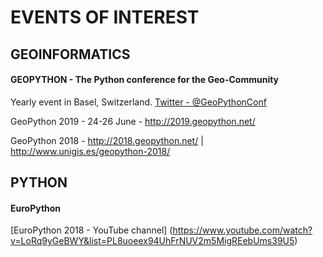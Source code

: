 # EVENTS OF INTEREST
## GEOINFORMATICS
#### GEOPYTHON - The Python conference for the Geo-Community
Yearly event in Basel, Switzerland. [Twitter - @GeoPythonConf](https://twitter.com/GeoPythonConf)

GeoPython 2019 - 24-26 June - http://2019.geopython.net/

GeoPython 2018 - http://2018.geopython.net/  |  http://www.unigis.es/geopython-2018/

## PYTHON
#### EuroPython
[EuroPython 2018 - YouTube channel] (https://www.youtube.com/watch?v=LoRq9yGeBWY&list=PL8uoeex94UhFrNUV2m5MigREebUms39U5)
